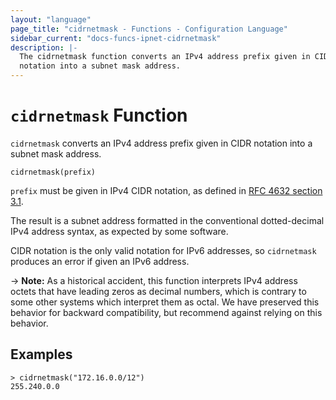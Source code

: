 ```yaml
---
layout: "language"
page_title: "cidrnetmask - Functions - Configuration Language"
sidebar_current: "docs-funcs-ipnet-cidrnetmask"
description: |-
  The cidrnetmask function converts an IPv4 address prefix given in CIDR
  notation into a subnet mask address.
---
```


# `cidrnetmask` Function

`cidrnetmask` converts an IPv4 address prefix given in CIDR notation into
a subnet mask address.

```hcl
cidrnetmask(prefix)
```

`prefix` must be given in IPv4 CIDR notation, as defined in
[RFC 4632 section 3.1](https://tools.ietf.org/html/rfc4632#section-3.1).

The result is a subnet address formatted in the conventional dotted-decimal
IPv4 address syntax, as expected by some software.

CIDR notation is the only valid notation for IPv6 addresses, so `cidrnetmask`
produces an error if given an IPv6 address.

-> **Note:** As a historical accident, this function interprets IPv4 address
octets that have leading zeros as decimal numbers, which is contrary to some
other systems which interpret them as octal. We have preserved this behavior
for backward compatibility, but recommend against relying on this behavior.

## Examples

```
> cidrnetmask("172.16.0.0/12")
255.240.0.0
```
